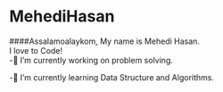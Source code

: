 # MehediHasan
####Assalamoalaykom, My name is Mehedi Hasan.
<br>
I love to Code!
</br>
-🔭 I’m currently working on problem solving.

-🌱 I’m currently learning Data Structure and Algorithms.

